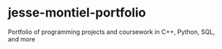 # jesse-montiel-portfolio
Portfolio of programming projects and coursework in C++, Python, SQL, and more

